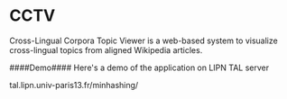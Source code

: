 # CCTV
Cross-Lingual Corpora Topic Viewer is a web-based system to visualize cross-lingual topics from aligned Wikipedia articles. 

####Demo####
Here's a demo of the application on LIPN TAL server

tal.lipn.univ-paris13.fr/minhashing/
